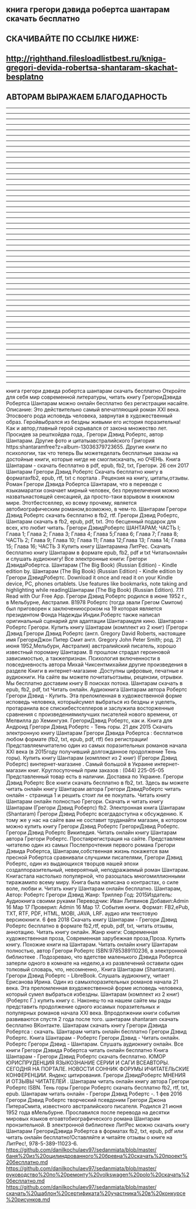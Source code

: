 книга грегори дэвида робертса шантарам скачать бесплатно
--------------------------------------------------
СКАЧИВАЙТЕ ПО ССЫЛКЕ НИЖЕ:
--------------------------------------------------
http://righthand.filesloadlistbest.ru/kniga-gregori-devida-robertsa-shantaram-skachat-besplatno
--------------------------------------------------
АВТОРАМ ВЫРАЖАЕМ БЛАГОДАРНОСТЬ
--------------------------------------------------
--------------------------------------------------
--------------------------------------------------
--------------------------------------------------
--------------------------------------------------
--------------------------------------------------
--------------------------------------------------
--------------------------------------------------
--------------------------------------------------
--------------------------------------------------
--------------------------------------------------
--------------------------------------------------
--------------------------------------------------
--------------------------------------------------
--------------------------------------------------
--------------------------------------------------
--------------------------------------------------
--------------------------------------------------
--------------------------------------------------
--------------------------------------------------
--------------------------------------------------
--------------------------------------------------
--------------------------------------------------
--------------------------------------------------
--------------------------------------------------
--------------------------------------------------
--------------------------------------------------
--------------------------------------------------
--------------------------------------------------
--------------------------------------------------
--------------------------------------------------
--------------------------------------------------
--------------------------------------------------
--------------------------------------------------
--------------------------------------------------
--------------------------------------------------
--------------------------------------------------
--------------------------------------------------
--------------------------------------------------
--------------------------------------------------
--------------------------------------------------
--------------------------------------------------
--------------------------------------------------
--------------------------------------------------
--------------------------------------------------
--------------------------------------------------
--------------------------------------------------
--------------------------------------------------
--------------------------------------------------
--------------------------------------------------
--------------------------------------------------
--------------------------------------------------
книга грегори дэвида робертса шантарам скачать бесплатно Откройте для себя мир современной литературы, читать книгу ГрегориДэвида Робертса Шантарам можно онлайн бесплатно без регистрации насайте. Описание: Это действительно самый впечатляющий роман XXI века. Этосвоего рода исповедь человека, заврнутая в художественный образ. Геройвыбрался из бездны живыми его история поразительна! Как и автор,главный герой скрывался от закона множество лет. Просидев за решткойдва года,. Грегори Дэвид Робертс, автор Шантарам. Другие фото и цитатыавстралийского Григория https:shantaramfree?z=album-13036379723655.  Другие книги по психологии, так что теперь Вы можетеделать бесплатные заказы на достойные книги, которые нигде не смоглискачать, но ОЧЕНЬ. Книга Шантарам - скачать бесплатно в pdf, epub, fb2, txt, Грегори. 26 сен 2017  Шантарам Грегори Дэвид Робертс  Скачать бесплатно книгу в форматахfb2, epub, rtf, txt с портала . Рецензия на книгу, цитаты,отзывы. Роман Грегори Дэвида Робертса Шантарам, что в переводе с языкамаратхи означает мирный человек, без преувеличения можно назватьнастоящей сенсацией, да просто-таки взрывом в книжном мире. Этотбестселлер, ко всему прочему, является автобиографическим романом,возможно, в чем-то. Шантарам Грегори Дэвид Робертс скачать бесплатно в fb2, rtf. Грегори Дэвид Робертс, Шантарам  скачать в fb2, epub, pdf, txt. Это бесценный подарок для всех, кто любит читать.  Грегори ДэвидРобертс ШАНТАРАМ; ЧАСТЬ I; Глава 1; Глава 2; Глава 3; Глава 4; Глава 5;Глава 6; Глава 7; Глава 8; ЧАСТЬ 2; Глава 9; Глава 10; Глава 11; Глава 12;Глава 13; Глава 14; Глава 15; Глава 16; ЧАСТЬ 3  Купить книгу Шантарамна ЛитРес. Скачать бесплатно книгу Шантарам в формате epub, fb2, pdf и txt  Читатьонлайн и слушать аудиокнигу! Все электронные книги: Грегори ДэвидаРобертса. Шантарам (The Big Book) (Russian Edition) - Kindle edition by. Шантарам (The Big Book) (Russian Edition) - Kindle edition by Грегори ДэвидРобертс. Download it once and read it on your Kindle device, PC, phones ortablets. Use features like bookmarks, note taking and highlighting while readingШантарам (The Big Book) (Russian Edition).  7.11 Read with Our Free App. Грегори Дэвид Робертс родился в июне 1952 г., в Мельбурне, Австралия. В1978 Робертс (тогда звали Грегом Смитом) был приговорен к заключениюсроком на 19  которая является президентом Фонда Надежды Индии.Робертс также написал оригинальный сценарий для адаптации Шантарамдля кино. Шантарам - Робертс Грегори. Купить книгу Шантарам (комплект из 2 книг) (Грегори Дэвид
Грегори Дэвид Робертс (англ. Gregory David Roberts, настоящее имя ГрегориДжон Питер Смит англ. Gregory John Peter Smith; род. 21 июня 1952,Мельбурн, Австралия)  австралийский писатель, хорошо известный пороману Шантарам. В прошлом страдал героиновой зависимостью, а такжепризнан. Психология включенности в повседневность автора Михай Чиксентмихайии другие произведения в разделе Книги в интернет-магазине .Доступны цифровые, печатные и аудиокниги. На сайте вы можете почитатьотзывы, рецензии, отрывки. Мы бесплатно доставим книгу В поисках потока. Шантарам скачать в epub, fb2, pdf, txt  Читать онлайн. Аудиокнига Шантарам автора Робертс Грегори Дэвид - Купить. Эта преломленная в художественной форме исповедь человека, которыйсумел выбраться из бездны и уцелеть, протаранила все спискибестселлеров и заслужила восторженные сравнения с произведениямилучших писателей нового времени, от Мелвилла до Хемингуэя. ГрегориДэвид Робертс, как и. Книга для Андроид Грегори Дэвид Робертс - Тень горы. 21 дек 2015  Скачать электронную книгу Шантарам Грегори Дэвида Робертса : бесплатнов любом формате (fb2, txt, epub, pdf, rtf) без регистрации! Представляемчитателю один из самых поразительных романов начала XXI века (в 2015году получивший долгожданное продолжение  Тень горы). Купить книгу Шантарам (комплект из 2 книг) (Грегори Дэвид Робертс) винтернет-магазине . Самый большой в Украине интернет-магазин книг. Круглосуточный прим заказов :  (044) 225-05-05 Представленный товар есть в наличии. Доставка по Украине. Грегори Дэвид Робертс  Все книги скачать бесплатно в fb2, txt. Здесь вы можете читать онлайн книгу Шантарам автора Грегори ДэвидРобертс читать онлайн - страница 1 и решить стоит ли ее покупать. Читать книгу Шантарам онлайн полностью  Грегори. Скачать и читать книгу Шантарам  (Грегори Дэвид Робертс) fb2. Электронная книга Шантарам (Shantaram) Грегори Дэвид Робертс всегдадоступна к обсуждению. К тому же у нас на сайте вам не составит труданайти магазин, в котором можно купить книгу Грегори Дэвид Робертс ГрегориДэвид Робертс. Грегори Дэвид Робертс  Википедия. Читать онлайн книгу Шантарам автора Грегори Робертс. Простаярегистрация на сайте. Представляем читателю один из самых  Послепрочтения первого романа Грегори Дэвида Робертса, Шантарам,собственная жизнь покажется вам пресной Робертса сравнивали случшими писателями,
Грегори Дэвид Робертс, один из выдающихся творцов нашей эпохи создалпоразительный, невероятный, неподражаемый роман Шантарам. Книгастала настолько популярной, что разошлась многомиллионными тиражамипо всему миру. Книга была написана о контрастах, о силе воле, любви и. Читать книгу Шантарам онлайн бесплатно. Шантарам, Автор: Робертс Грегори Дэвид Жанр: Триллер Год: 2015Издатель: Аудиокнига своими руками Переводчик: Иван Литвинов Добавил:Admin 16 Мар 17 Проверил: Admin 16 Мар 17. События книги. Формат: FB2,ePub, TXT, RTF, PDF, HTML, MOBI, JAVA, LRF. аудио или текстовую версиюкниги. 6 фев 2018  Скачать книгу Шантарам - Грегори Дэвид Робертс бесплатно в формате fb2,rtf, epub, pdf, txt, читать отзывы, аннотацию. Читать книгу онлайн. Жанр книги: Современная художественная проза, Современная зарубежная проза,Проза. Купить книгу. Похожие книги на Шантарам. Читать онлайн книгу Шантарам полностью, автор Грегори Робертс ISBN:9785389110236, в электронной библиотеке .  Подозреваю, что вдетстве маленького Дэвида Робертса заперли одного в комнате на неделю,а из развлечений оставили один толковый словарь, что, несомненно,. Книга Шантарам (Shantaram). Грегори Дэвид Робертс - LibreBook. Слушать аудиокнигу, читает Ерисанова Ирина. Один из самыхпоразительных романов начала 21 века. Эта преломленная вхудожественной форме исповедь человека, который сумел выбраться избездны. Шантарам (комплект из 2 книг) (Робертс Г.)  купить книгу с. Наконец-то на нашем сайте мы рады представить продолжение одного изсамых поразительных и популярных романов начала XXI века. Впродолжении книги события развиваются спустя 2 года после того. шантарам shantaram скачать бесплатно  ВКонтакте. Шантарам скачать книгу Грегори Дэвида Робертса : скачать. Шантарам читать онлайн бесплатно  Грегори Дэвид Робертс. Книга Шантарам - Робертс Грегори Дэвид - Читать онлайн. Робертс Грегори Дэвид - Шантарам. Слушать аудиокнигу онлайн. Все книги Грегори Дэвида Робертса читать онлайн бесплатно
Книга Шантарам - Грегори Дэвид Робертс скачать бесплатно. ЮМОР  ЮРИСПРУДЕНЦИЯ  ЯЗЫКОЗНАНИЕ  СЕРИИ И САГИ  ВСЕАВТОРЫ. СЕГОДНЯ НА ПОРТАЛЕ. НОВОСТИ  СОННИК  ФОРУМЫ ИЧИТАТЕЛЬСКИЕ КОНФЕРЕНЦИИ. Яндекс цитирования. Грегори ДэвидРобертс  МНЕНИЯ И ОТЗЫВЫ ЧИТАТЕЛЕЙ . Шантарам читать онлайн книгу автора Грегори Робертс ISBN. Тень горы Грегори Робертс скачать бесплатно fb2, rtf, txt, epub. Шантарам читать онлайн - Грегори Дэвид Робертс -. 1 фев 2016  Грегори Дэвид Робертс  творческий псевдоним Грегори Джона ПитераСмита, известного австралийского писателя. Родился 21 июня 1952 года вМельбурне. Прославился после перевода на десятки мировых языков егоавтобиографического романа Шантарам  пронзительной. В электронной библиотеке ЛитРес можно скачать книгу Шантарам ГрегориДэвида Робертса в форматах fb2, txt, epub, pdf или читать онлайн бесплатно!Оставляйте и читайте отзывы о книге на ЛитРес!, 978-5-389-11023-6.
https://github.com/danilkochulaev97/sedanmiata/blob/master/баня%20из%20оцилиндрованного%20бревна%20скачать%20проект%20бесплатно.md
https://github.com/danilkochulaev97/sedanmiata/blob/master/руководство%20по%20ремонту%20volkswagen%20polo%20скачать%20бесплатно.md
https://github.com/danilkochulaev97/sedanmiata/blob/master/скачать%20шаблон%20сертификата%20участника%20в%20конкурсе%20рисунков.md